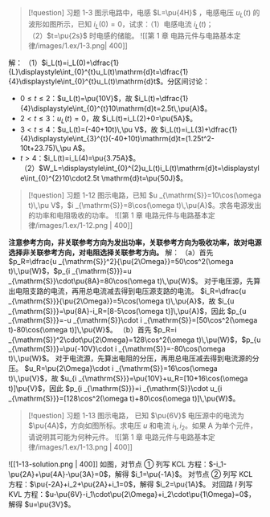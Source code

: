 > [!question] 习题 1-3
> 图示电路中，电感 $L=\pu{4H}$ ，电感电压 $u_L(t)$ 的波形如图所示，已知 $i_L(0)=0$，试求：（1）电感电流 $i_L(t)$；（2）$t=\pu{2s}$ 时电感的储能。
> ![[第 1 章 电路元件与电路基本定律/images/1.ex/1-3.png| 400]]

解：
（1）$i_L(t)=i_L(0)+\dfrac{1}{L}\displaystyle\int_{0}^{t}u_L(t)\mathrm{d}t=\dfrac{1}{4}\displaystyle\int_{0}^{t}u_L(t)\mathrm{d}t$。分区间讨论：
- $0\le t\le 2$：$u_L(t)=\pu{10V}$，故 $i_L(t)=\dfrac{1}{4}\displaystyle\int_{0}^{t}10\mathrm{d}t=2.5t\,\pu{A}$。
- $2<t\le3$：$u_L(t)=0$，故 $i_L(t)=i_L(2)+0=\pu{5A}$。
- $3<t\le4$：$u_L(t)=(-40+10t)\,\pu V$，故 $i_L(t)=i_L(3)+\dfrac{1}{4}\displaystyle\int_{3}^{t}(-40+10t)\mathrm{d}t=(1.25t^2-10t+23.75)\,\pu A$。
- $t>4$：$i_L(t)=i_L(4)=\pu{3.75A}$。
（2）$W_L=\displaystyle\int_{0}^{2}u_L(t)i_L(t)\mathrm{d}t=\displaystyle\int_{0}^{2}10\cdot2.5t \mathrm{d}t=\pu{50J}$。
> [!question] 习题 1-12
> 图示电路，已知 $u _{\mathrm{S}}=10\cos(\omega t)\,\pu V$，$i _{\mathrm{S}}=8\cos(\omega t)\,\pu{A}$。求各电源发出的功率和电阻吸收的功率。
> ![[第 1 章 电路元件与电路基本定律/images/1.ex/1-12.png | 400]]

**注意参考方向，非关联参考方向为发出功率，关联参考方向为吸收功率，故对电源选择非关联参考方向，对电阻选择关联参考方向。**
解：
（a）首先 $p_R=\dfrac{u _{\mathrm{S}}^2}{\pu{2\Omega}}=50\cos^2(\omega t)\,\pu{W}$，$p_{i _{\mathrm{S}}}=u _{\mathrm{S}}\cdot\pu{8A}=80\cos(\omega t)\,\pu{W}$。
对于电压源，先算出电阻支路的电流，再用总电流减去得到电压源支路的电流。
$i_R=\dfrac{u _{\mathrm{S}}}{\pu{2\Omega}}=5\cos(\omega t)\,\pu{A}$，故 $i_{u _{\mathrm{S}}}=\pu{8A}-i_R=[8-5\cos(\omega t)]\,\pu{A}$，因此 $p_{u _{\mathrm{S}}}=-u _{\mathrm{S}}\cdot i _{\mathrm{S}}=[50\cos^2(\omega t)-80\cos(\omega t)]\,\pu{W}$。
（b）首先 $p_R=i _{\mathrm{S}}^2\cdot\pu{2\Omega}=128\cos^2(\omega t)\,\pu{W}$，$p_{u _{\mathrm{S}}}=\pu{-10V}\cdot i _{\mathrm{S}}=-80\cos(\omega t)\,\pu{W}$。
对于电流源，先算出电阻的分压，再用总电压减去得到电流源的分压。
$u_R=\pu{2\Omega}\cdot i _{\mathrm{S}}=16\cos(\omega t)\,\pu{V}$，故 $u_{i _{\mathrm{S}}}=\pu{10V}+u_R=[10+16\cos(\omega t)]\pu{V}$，因此 $p_{i _{\mathrm{S}}}=i _{\mathrm{S}}\cdot u_{i _{\mathrm{S}}}=[128\cos^2(\omega t)+80\cos(\omega t)]\,\pu{W}$。
> [!question] 习题 1-13
> 图示电路， 已知 $\pu{6V}$ 电压源中的电流为 $\pu{4A}$，方向如图所标。求电压 $u$ 和电流 $i_1,i_2$。如果 A 为单个元件，请说明其可能为何种元件。
> ![[第 1 章 电路元件与电路基本定律/images/1.ex/1-13.png | 400]]

![[1-13-solution.png | 400]]
如图，对节点 ① 列写 KCL 方程：$-i_1-\pu{2A}+\pu{4A}-\pu{3A}=0$，解得 $i_1=\pu{-1A}$。
对节点 ② 列写 KCL 方程：$\pu{-2A}+i_2+\pu{2A}+i_1=0$，解得 $i_2=\pu{1A}$。
对回路 $l$ 列写 KVL 方程：$u-\pu{6V}-i_1\cdot\pu{2\Omega}+i_2\cdot\pu{1\Omega}=0$，解得 $u=\pu{3V}$。


